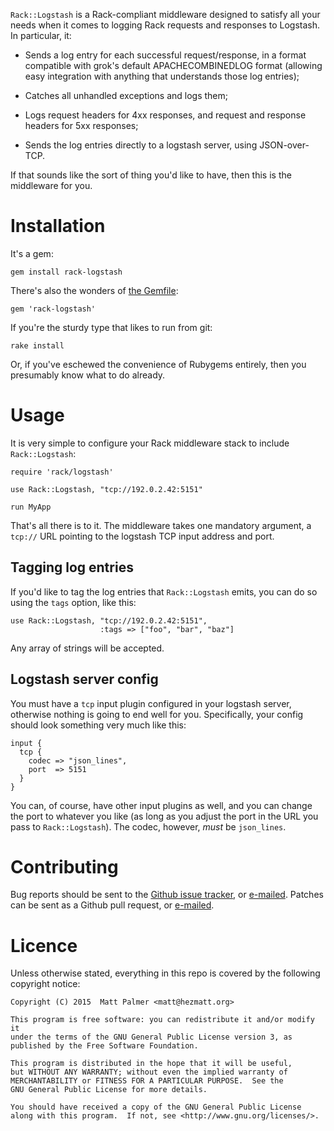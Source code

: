 `Rack::Logstash` is a Rack-compliant middleware designed to satisfy all your
needs when it comes to logging Rack requests and responses to Logstash.  In
particular, it:

* Sends a log entry for each successful request/response, in a format
  compatible with grok's default APACHECOMBINEDLOG format (allowing easy
  integration with anything that understands those log entries);

* Catches all unhandled exceptions and logs them;

* Logs request headers for 4xx responses, and request and response headers
  for 5xx responses;

* Sends the log entries directly to a logstash server, using JSON-over-TCP.

If that sounds like the sort of thing you'd like to have, then this is the
middleware for you.


# Installation

It's a gem:

    gem install rack-logstash

There's also the wonders of [the Gemfile](http://bundler.io):

    gem 'rack-logstash'

If you're the sturdy type that likes to run from git:

    rake install

Or, if you've eschewed the convenience of Rubygems entirely, then you
presumably know what to do already.


# Usage

It is very simple to configure your Rack middleware stack to include
`Rack::Logstash`:

    require 'rack/logstash'

    use Rack::Logstash, "tcp://192.0.2.42:5151"

    run MyApp

That's all there is to it.  The middleware takes one mandatory argument, a
`tcp://` URL pointing to the logstash TCP input address and port.


## Tagging log entries

If you'd like to tag the log entries that `Rack::Logstash` emits, you can do
so using the `tags` option, like this:

    use Rack::Logstash, "tcp://192.0.2.42:5151",
                        :tags => ["foo", "bar", "baz"]

Any array of strings will be accepted.


## Logstash server config

You must have a `tcp` input plugin configured in your logstash server,
otherwise nothing is going to end well for you.  Specifically, your config
should look something very much like this:

    input {
      tcp {
        codec => "json_lines",
        port  => 5151
      }
    }

You can, of course, have other input plugins as well, and you can change the
port to whatever you like (as long as you adjust the port in the URL you
pass to `Rack::Logstash`).  The codec, however, *must* be `json_lines`.


# Contributing

Bug reports should be sent to the [Github issue
tracker](https://github.com/mpalmer/rack-logstash/issues), or
[e-mailed](mailto:theshed+rack-logstash@hezmatt.org).  Patches can be sent as a
Github pull request, or [e-mailed](mailto:theshed+rack-logstash@hezmatt.org).


# Licence

Unless otherwise stated, everything in this repo is covered by the following
copyright notice:

    Copyright (C) 2015  Matt Palmer <matt@hezmatt.org>

    This program is free software: you can redistribute it and/or modify it
    under the terms of the GNU General Public License version 3, as
    published by the Free Software Foundation.

    This program is distributed in the hope that it will be useful,
    but WITHOUT ANY WARRANTY; without even the implied warranty of
    MERCHANTABILITY or FITNESS FOR A PARTICULAR PURPOSE.  See the
    GNU General Public License for more details.

    You should have received a copy of the GNU General Public License
    along with this program.  If not, see <http://www.gnu.org/licenses/>.
